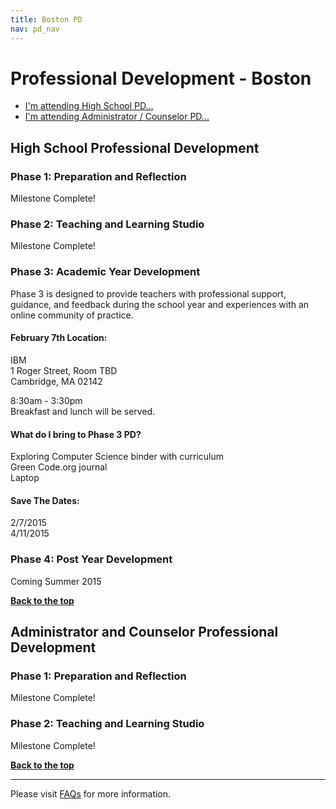 ```yaml
---
title: Boston PD
nav: pd_nav
---
```

<a id="top"></a>

# Professional Development - Boston

- [I'm attending High School PD...](#hs)
- [I'm attending Administrator / Counselor PD...](#admin)

<a id="hs"></a>

## High School Professional Development

### Phase 1: Preparation and Reflection

Milestone Complete!

### Phase 2: Teaching and Learning Studio

Milestone Complete!

### Phase 3: Academic Year Development
Phase 3 is designed to provide teachers with professional support, guidance, and feedback during the school year and experiences with an online community of practice. 

#### February 7th Location: ####
IBM
<br />
1 Roger Street, Room TBD
<br />
Cambridge, MA 02142

8:30am - 3:30pm
<br />
Breakfast and lunch will be served.

#### What do I bring to Phase 3 PD? ####
Exploring Computer Science binder with curriculum
<br />
Green Code.org journal
<br />
Laptop

#### Save The Dates:
2/7/2015
<br />
4/11/2015

### Phase 4: Post Year Development
Coming Summer 2015 

[**Back to the top**](#top)


<a id="admin"></a>
## Administrator and Counselor Professional Development

### Phase 1: Preparation and Reflection

Milestone Complete! 

### Phase 2: Teaching and Learning Studio

Milestone Complete! 

[**Back to the top**](#top)


----------
Please visit [FAQs](/educate/pd/faq) for more information.

<br />
<br />